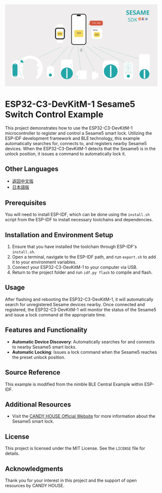 ![img](./doc/resources/SesameSDK_20231201.png)
# ESP32-C3-DevKitM-1 Sesame5 Switch Control Example

This project demonstrates how to use the ESP32-C3-DevKitM-1 microcontroller to register and control a Sesame5 smart lock. Utilizing the ESP-IDF development framework and BLE technology, this example automatically searches for, connects to, and registers nearby Sesame5 devices. When the ESP32-C3-DevKitM-1 detects that the Sesame5 is in the unlock position, it issues a command to automatically lock it.

## Other Languages
- [返回中文版](README.md)
- [日本語版](README_JP.md)

## Prerequisites
You will need to install ESP-IDF, which can be done using the `install.sh` script from the ESP-IDF to install necessary toolchains and dependencies.

## Installation and Environment Setup
1. Ensure that you have installed the toolchain through ESP-IDF's `install.sh`.
2. Open a terminal, navigate to the ESP-IDF path, and run `export.sh` to add it to your environment variables.
3. Connect your ESP32-C3-DevKitM-1 to your computer via USB.
4. Return to the project folder and run `idf.py flash` to compile and flash.

## Usage
After flashing and rebooting the ESP32-C3-DevKitM-1, it will automatically search for unregistered Sesame devices nearby. Once connected and registered, the ESP32-C3-DevKitM-1 will monitor the status of the Sesame5 and issue a lock command at the appropriate time.

## Features and Functionality
- **Automatic Device Discovery**: Automatically searches for and connects to nearby Sesame5 smart locks.
- **Automatic Locking**: Issues a lock command when the Sesame5 reaches the preset unlock position.

## Source Reference
This example is modified from the nimble BLE Central Example within ESP-IDF.

## Additional Resources
- Visit the [CANDY HOUSE Official Website](https://jp.candyhouse.co/) for more information about the Sesame5 smart lock.

## License
This project is licensed under the MIT License. See the `LICENSE` file for details.

## Acknowledgments
Thank you for your interest in this project and the support of open resources by CANDY HOUSE.

